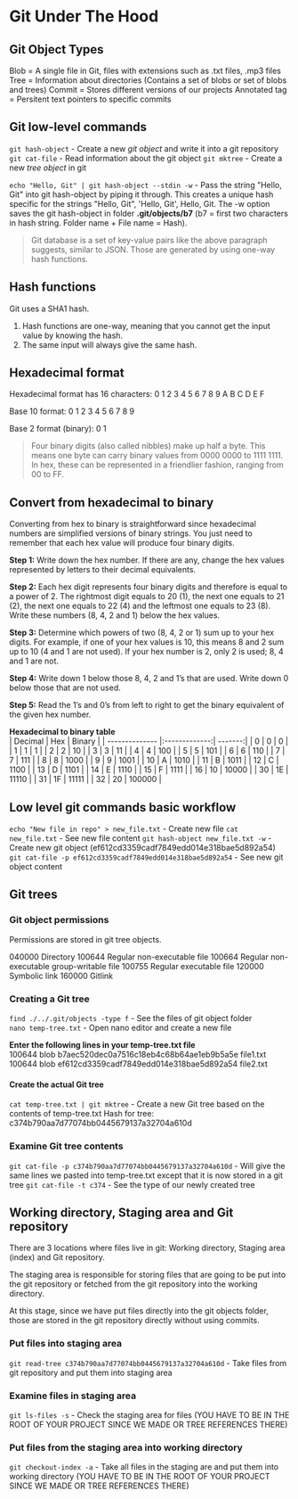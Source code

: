 # Git Under The Hood

## Git Object Types
Blob = A single file in Git, files with extensions such as .txt files, .mp3 files
Tree = Information about directories (Contains a set of blobs or set of blobs and trees)
Commit = Stores different versions of our projects
Annotated tag = Persitent text pointers to specific commits

## Git low-level commands
`git hash-object` - Create a new *git object* and write it into a git repository
`git cat-file` - Read information about the git object
`git mktree` - Create a new *tree object* in git

`echo "Hello, Git" | git hash-object --stdin -w` - Pass the string "Hello, Git" into git hash-object by piping it through. This creates a unique hash specific for the strings "Hello, Git", 'Hello, Git', Hello, Git. The -w option saves the git hash-object in folder **.git/objects/b7** (b7 = first two characters in hash string. Folder name + File name = Hash).

> Git database is a set of key-value pairs like the above paragraph suggests, similar to JSON. Those are generated by using one-way hash functions.

## Hash functions
Git uses a SHA1 hash.

1. Hash functions are one-way, meaning that you cannot get the input value by knowing the hash.
2. The same input will always give the same hash.

## Hexadecimal format
Hexadecimal format has 16 characters: 0 1 2 3 4 5 6 7 8 9 A B C D E F

Base 10 format: 0 1 2 3 4 5 6 7 8 9

Base 2 format (binary): 0 1

> Four binary digits (also called nibbles) make up half a byte. This means one byte can carry binary values from 0000 0000 to 1111 1111. In hex, these can be represented in a friendlier fashion, ranging from 00 to FF.

## Convert from hexadecimal to binary
Converting from hex to binary is straightforward since hexadecimal numbers are simplified versions of binary strings. You just need to remember that each hex value will produce four binary digits.

**Step 1:** Write down the hex number. If there are any, change the hex values represented by letters to their decimal equivalents.  

**Step 2:** Each hex digit represents four binary digits and therefore is equal to a power of 2. The rightmost digit equals to 20 (1), the next one equals to 21 (2), the next one equals to 22 (4) and the leftmost one equals to 23 (8). Write these numbers (8, 4, 2 and 1) below the hex values.  

**Step 3:** Determine which powers of two (8, 4, 2 or 1) sum up to your hex digits. For example, if one of your hex values is 10, this means 8 and 2 sum up to 10 (4 and 1 are not used). If your hex number is 2, only 2 is used; 8, 4 and 1 are not.  

**Step 4:** Write down 1 below those 8, 4, 2 and 1’s that are used. Write down 0 below those that are not used.  

**Step 5:** Read the 1’s and 0’s from left to right to get the binary equivalent of the given hex number.


**Hexadecimal to binary table**  
| Decimal        | Hex           | Binary  |
| -------------- |:-------------:| -------:|
| 0              | 0             | 0       |
| 1              | 1             | 1       |
| 2              | 2             | 10      |
| 3              | 3             | 11      |
| 4              | 4             | 100     |
| 5              | 5             | 101     |
| 6              | 6             | 110     |
| 7              | 7             | 111     |
| 8              | 8             | 1000    |
| 9              | 9             | 1001    |
| 10             | A             | 1010    |
| 11             | B             | 1011    |
| 12             | C             | 1100    |
| 13             | D             | 1101    |
| 14             | E             | 1110    |
| 15             | F             | 1111    |
| 16             | 10            | 10000   |
| 30             | 1E            | 11110   |
| 31             | 1F            | 11111   |
| 32             | 20            | 100000  |

## Low level git commands basic workflow
`echo "New file in repo" > new_file.txt` - Create new file
`cat new_file.txt` - See new file content
`git hash-object new_file.txt -w` - Create new git object (ef612cd3359cadf7849edd014e318bae5d892a54)
`git cat-file -p ef612cd3359cadf7849edd014e318bae5d892a54` - See new git object content

## Git trees

### Git object permissions
Permissions are stored in git tree objects.

040000 Directory
100644 Regular non-executable file
100664 Regular non-executable group-writable file
100755 Regular executable file
120000 Symbolic link
160000 Gitlink

### Creating a Git tree 
`find ./../.git/objects -type f` - See the files of git object folder  
`nano temp-tree.txt` - Open nano editor and create a new file

**Enter the following lines in your temp-tree.txt file**  
100644 blob b7aec520dec0a7516c18eb4c68b64ae1eb9b5a5e	file1.txt  
100644 blob ef612cd3359cadf7849edd014e318bae5d892a54	file2.txt


#### Create the actual Git tree
`cat temp-tree.txt | git mktree` - Create a new Git tree based on the contents of temp-tree.txt
Hash for tree: c374b790aa7d77074bb0445679137a32704a610d

### Examine Git tree contents
`git cat-file -p c374b790aa7d77074bb0445679137a32704a610d` - Will give the same lines we pasted into temp-tree.txt except that it is now stored in a git tree
`git cat-file -t c374` - See the type of our newly created tree

## Working directory, Staging area and Git repository
There are 3 locations where files live in git: Working directory, Staging area (index) and Git repository.  

The staging area is responsible for storing files that are going to be put into the git repository or fetched from the git repository into the working directory.

At this stage, since we have put files directly into the git objects folder, those are stored in the git repository directly without using commits.

### Put files into staging area
`git read-tree c374b790aa7d77074bb0445679137a32704a610d` - Take files from git repository and put them into staging area

### Examine files in staging area
`git ls-files -s` - Check the staging area for files (YOU HAVE TO BE IN THE ROOT OF YOUR PROJECT SINCE WE MADE OR TREE REFERENCES THERE)

### Put files from the staging area into working directory
`git checkout-index -a` - Take all files in the staging are and put them into working directory (YOU HAVE TO BE IN THE ROOT OF YOUR PROJECT SINCE WE MADE OR TREE REFERENCES THERE)











